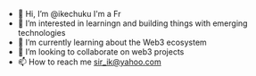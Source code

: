 - 👋 Hi, I’m @ikechuku I'm a Fr
- 👀 I’m interested in learningn and building things with emerging technologies 
- 🌱 I’m currently learning about the Web3 ecosystem 
- 💞️ I’m looking to collaborate on web3 projects 
- 📫 How to reach me sir_ik@yahoo.com 

<!---
ikechuku/ikechuku is a ✨ special ✨ repository because its `README.md` (this file) appears on your GitHub profile.
You can click the Preview link to take a look at your changes.
--->
